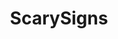 ---
title: ScarySigns
crosslinks:
- LosAngeles
- Bad_Cop_No_Donut
- nosleep
- earthporn
- NoStupidQuestions
- shortscarystories
- unexpectedhogwarts
---